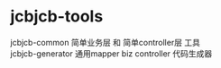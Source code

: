 # jcbjcb-tools
 
 jcbjcb-common 简单业务层 和 简单controller层 工具
 <br/>
 jcbjcb-generator 通用mapper biz controller 代码生成器
